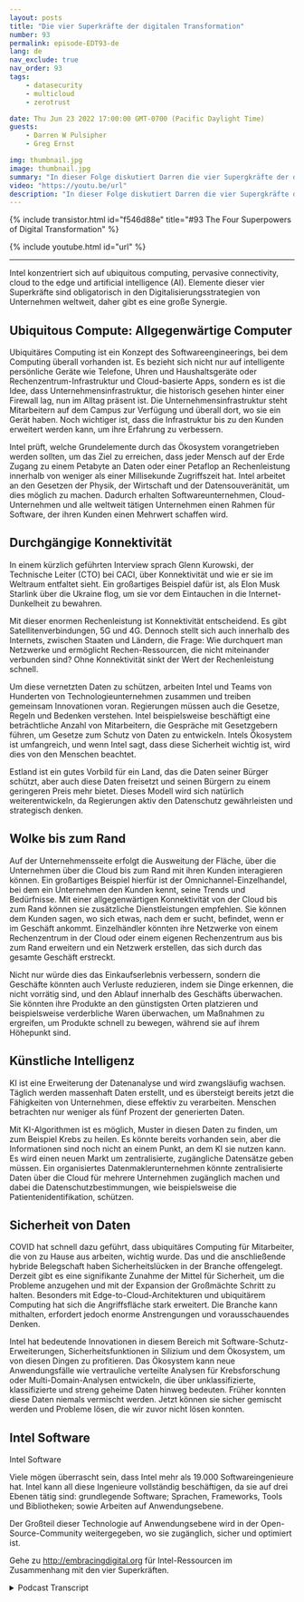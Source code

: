 ```yaml
---
layout: posts
title: "Die vier Superkräfte der digitalen Transformation"
number: 93
permalink: episode-EDT93-de
lang: de
nav_exclude: true
nav_order: 93
tags:
    - datasecurity
    - multicloud
    - zerotrust

date: Thu Jun 23 2022 17:00:00 GMT-0700 (Pacific Daylight Time)
guests:
    - Darren W Pulsipher
    - Greg Ernst

img: thumbnail.jpg
image: thumbnail.jpg
summary: "In dieser Folge diskutiert Darren die vier Supergkräfte der digitalen Transformation mit Greg Ernst von Intel, Corporate VP of Sales, Americas. Allgegenwärtiges Rechnen, Durchdringende Konnektivität, Cloud bis Edge, Künstliche Intelligenz."
video: "https://youtu.be/url"
description: "In dieser Folge diskutiert Darren die vier Supergkräfte der digitalen Transformation mit Greg Ernst von Intel, Corporate VP of Sales, Americas. Allgegenwärtiges Rechnen, Durchdringende Konnektivität, Cloud bis Edge, Künstliche Intelligenz."
---
```


<div>
{% include transistor.html id="f546d88e" title="#93 The Four Superpowers of Digital Transformation" %}

{% include youtube.html id="url" %}
</div>

---

Intel konzentriert sich auf ubiquitous computing, pervasive connectivity, cloud to the edge und artificial intelligence (AI). Elemente dieser vier Superkräfte sind obligatorisch in den Digitalisierungsstrategien von Unternehmen weltweit, daher gibt es eine große Synergie.

## Ubiquitous Compute: Allgegenwärtige Computer

Ubiquitäres Computing ist ein Konzept des Softwareengineerings, bei dem Computing überall vorhanden ist. Es bezieht sich nicht nur auf intelligente persönliche Geräte wie Telefone, Uhren und Haushaltsgeräte oder Rechenzentrum-Infrastruktur und Cloud-basierte Apps, sondern es ist die Idee, dass Unternehmensinfrastruktur, die historisch gesehen hinter einer Firewall lag, nun im Alltag präsent ist. Die Unternehmensinfrastruktur steht Mitarbeitern auf dem Campus zur Verfügung und überall dort, wo sie ein Gerät haben. Noch wichtiger ist, dass die Infrastruktur bis zu den Kunden erweitert werden kann, um ihre Erfahrung zu verbessern.

Intel prüft, welche Grundelemente durch das Ökosystem vorangetrieben werden sollten, um das Ziel zu erreichen, dass jeder Mensch auf der Erde Zugang zu einem Petabyte an Daten oder einer Petaflop an Rechenleistung innerhalb von weniger als einer Millisekunde Zugriffszeit hat. Intel arbeitet an den Gesetzen der Physik, der Wirtschaft und der Datensouveränität, um dies möglich zu machen. Dadurch erhalten Softwareunternehmen, Cloud-Unternehmen und alle weltweit tätigen Unternehmen einen Rahmen für Software, der ihren Kunden einen Mehrwert schaffen wird.

## Durchgängige Konnektivität

In einem kürzlich geführten Interview sprach Glenn Kurowski, der Technische Leiter (CTO) bei CACI, über Konnektivität und wie er sie im Weltraum entfaltet sieht. Ein großartiges Beispiel dafür ist, als Elon Musk Starlink über die Ukraine flog, um sie vor dem Eintauchen in die Internet-Dunkelheit zu bewahren.

Mit dieser enormen Rechenleistung ist Konnektivität entscheidend. Es gibt Satellitenverbindungen, 5G und 4G. Dennoch stellt sich auch innerhalb des Internets, zwischen Staaten und Ländern, die Frage: Wie durchquert man Netzwerke und ermöglicht Rechen-Ressourcen, die nicht miteinander verbunden sind? Ohne Konnektivität sinkt der Wert der Rechenleistung schnell.

Um diese vernetzten Daten zu schützen, arbeiten Intel und Teams von Hunderten von Technologieunternehmen zusammen und treiben gemeinsam Innovationen voran. Regierungen müssen auch die Gesetze, Regeln und Bedenken verstehen. Intel beispielsweise beschäftigt eine beträchtliche Anzahl von Mitarbeitern, die Gespräche mit Gesetzgebern führen, um Gesetze zum Schutz von Daten zu entwickeln. Intels Ökosystem ist umfangreich, und wenn Intel sagt, dass diese Sicherheit wichtig ist, wird dies von den Menschen beachtet.

Estland ist ein gutes Vorbild für ein Land, das die Daten seiner Bürger schützt, aber auch diese Daten freisetzt und seinen Bürgern zu einem geringeren Preis mehr bietet. Dieses Modell wird sich natürlich weiterentwickeln, da Regierungen aktiv den Datenschutz gewährleisten und strategisch denken.

## Wolke bis zum Rand

Auf der Unternehmensseite erfolgt die Ausweitung der Fläche, über die Unternehmen über die Cloud bis zum Rand mit ihren Kunden interagieren können. Ein großartiges Beispiel hierfür ist der Omnichannel-Einzelhandel, bei dem ein Unternehmen den Kunden kennt, seine Trends und Bedürfnisse. Mit einer allgegenwärtigen Konnektivität von der Cloud bis zum Rand können sie zusätzliche Dienstleistungen empfehlen. Sie können dem Kunden sagen, wo sich etwas, nach dem er sucht, befindet, wenn er im Geschäft ankommt. Einzelhändler könnten ihre Netzwerke von einem Rechenzentrum in der Cloud oder einem eigenen Rechenzentrum aus bis zum Rand erweitern und ein Netzwerk erstellen, das sich durch das gesamte Geschäft erstreckt.

Nicht nur würde dies das Einkaufserlebnis verbessern, sondern die Geschäfte könnten auch Verluste reduzieren, indem sie Dinge erkennen, die nicht vorrätig sind, und den Ablauf innerhalb des Geschäfts überwachen. Sie könnten ihre Produkte an den günstigsten Orten platzieren und beispielsweise verderbliche Waren überwachen, um Maßnahmen zu ergreifen, um Produkte schnell zu bewegen, während sie auf ihrem Höhepunkt sind.

## Künstliche Intelligenz

KI ist eine Erweiterung der Datenanalyse und wird zwangsläufig wachsen. Täglich werden massenhaft Daten erstellt, und es übersteigt bereits jetzt die Fähigkeiten von Unternehmen, diese effektiv zu verarbeiten. Menschen betrachten nur weniger als fünf Prozent der generierten Daten.

Mit KI-Algorithmen ist es möglich, Muster in diesen Daten zu finden, um zum Beispiel Krebs zu heilen. Es könnte bereits vorhanden sein, aber die Informationen sind noch nicht an einem Punkt, an dem KI sie nutzen kann. Es wird einen neuen Markt um zentralisierte, zugängliche Datensätze geben müssen. Ein organisiertes Datenmaklerunternehmen könnte zentralisierte Daten über die Cloud für mehrere Unternehmen zugänglich machen und dabei die Datenschutzbestimmungen, wie beispielsweise die Patientenidentifikation, schützen.

## Sicherheit von Daten

COVID hat schnell dazu geführt, dass ubiquitäres Computing für Mitarbeiter, die von zu Hause aus arbeiten, wichtig wurde. Das und die anschließende hybride Belegschaft haben Sicherheitslücken in der Branche offengelegt. Derzeit gibt es eine signifikante Zunahme der Mittel für Sicherheit, um die Probleme anzugehen und mit der Expansion der Großmächte Schritt zu halten. Besonders mit Edge-to-Cloud-Architekturen und ubiquitärem Computing hat sich die Angriffsfläche stark erweitert. Die Branche kann mithalten, erfordert jedoch enorme Anstrengungen und vorausschauendes Denken.

Intel hat bedeutende Innovationen in diesem Bereich mit Software-Schutz-Erweiterungen, Sicherheitsfunktionen in Silizium und dem Ökosystem, um von diesen Dingen zu profitieren. Das Ökosystem kann neue Anwendungsfälle wie vertrauliche verteilte Analysen für Krebsforschung oder Multi-Domain-Analysen entwickeln, die über unklassifizierte, klassifizierte und streng geheime Daten hinweg bedeuten. Früher konnten diese Daten niemals vermischt werden. Jetzt können sie sicher gemischt werden und Probleme lösen, die wir zuvor nicht lösen konnten.

## Intel Software
Intel Software

Viele mögen überrascht sein, dass Intel mehr als 19.000 Softwareingenieure hat. Intel kann all diese Ingenieure vollständig beschäftigen, da sie auf drei Ebenen tätig sind: grundlegende Software; Sprachen, Frameworks, Tools und Bibliotheken; sowie Arbeiten auf Anwendungsebene.

Der Großteil dieser Technologie auf Anwendungsebene wird in der Open-Source-Community weitergegeben, wo sie zugänglich, sicher und optimiert ist.

Gehe zu http://embracingdigital.org für Intel-Ressourcen im Zusammenhang mit den vier Superkräften.



<details>
<summary> Podcast Transcript </summary>

<p></p>

</details>
